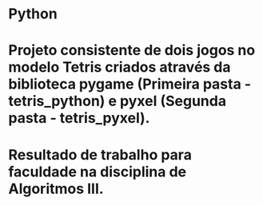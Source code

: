 # Python
# Projeto consistente de dois jogos no modelo Tetris criados através da biblioteca pygame (Primeira pasta - tetris_python) e pyxel (Segunda pasta - tetris_pyxel). 
# Resultado de trabalho para faculdade na disciplina de Algoritmos III.
